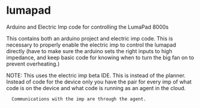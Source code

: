 lumapad
=======

Arduino and Electric Imp code for controlling the LumaPad 8000s

This contains both an arduino project and electric imp code. This is
necessary to properly enable the electric imp to control the lumapad
directly (have to make sure the arduino sets the right inputs to high
impedance, and keep basic code for knowing when to turn the big fan on
to prevent overheating.)

NOTE: This uses the electric imp beta IDE. This is instead of the
      planner. Instead of code for the device only you have the pair
      for every imp of what code is on the device and what code is
      running as an agent in the cloud.

      Communications with the imp are through the agent.
